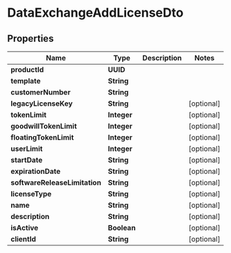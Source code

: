 

# DataExchangeAddLicenseDto


## Properties

| Name | Type | Description | Notes |
|------------ | ------------- | ------------- | -------------|
|**productId** | **UUID** |  |  |
|**template** | **String** |  |  |
|**customerNumber** | **String** |  |  |
|**legacyLicenseKey** | **String** |  |  [optional] |
|**tokenLimit** | **Integer** |  |  [optional] |
|**goodwillTokenLimit** | **Integer** |  |  [optional] |
|**floatingTokenLimit** | **Integer** |  |  [optional] |
|**userLimit** | **Integer** |  |  [optional] |
|**startDate** | **String** |  |  [optional] |
|**expirationDate** | **String** |  |  [optional] |
|**softwareReleaseLimitation** | **String** |  |  [optional] |
|**licenseType** | **String** |  |  [optional] |
|**name** | **String** |  |  [optional] |
|**description** | **String** |  |  [optional] |
|**isActive** | **Boolean** |  |  [optional] |
|**clientId** | **String** |  |  [optional] |



